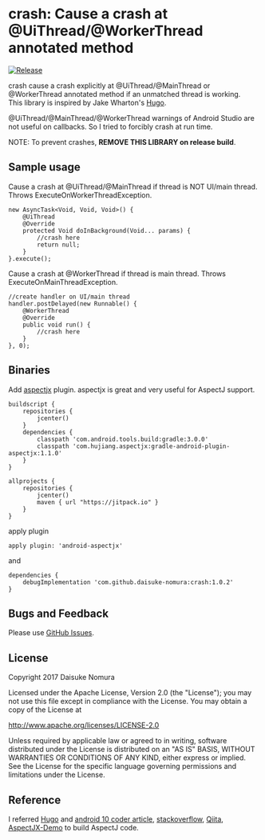 # crash: Cause a crash at @UiThread/@WorkerThread annotated method

[![Release](https://jitpack.io/v/daisuke-nomura/crash.svg)](https://jitpack.io/#daisuke-nomura/crash)

crash cause a crash explicitly at @UiThread/@MainThread or @WorkerThread annotated method if an unmatched thread is working.  
This library is inspired by Jake Wharton's [Hugo][hugo].

@UiThread/@MainThread/@WorkerThread warnings of Android Studio are not useful on callbacks. So I tried to forcibly crash at run time.

NOTE: To prevent crashes, **REMOVE THIS LIBRARY on release build**.

## Sample usage

Cause a crash at @UiThread/@MainThread if thread is NOT UI/main thread. Throws ExecuteOnWorkerThreadException.

    new AsyncTask<Void, Void, Void>() {
        @UiThread
        @Override
        protected Void doInBackground(Void... params) {
            //crash here
            return null;
        }
    }.execute();

Cause a crash at @WorkerThread if thread is main thread. Throws ExecuteOnMainThreadException.

    //create handler on UI/main thread
    handler.postDelayed(new Runnable() {
        @WorkerThread
        @Override
        public void run() {
            //crash here
        }
    }, 0);

## Binaries

Add [aspectjx][aspectjx] plugin. aspectjx is great and very useful for AspectJ support.

    buildscript {
        repositories {
            jcenter()
        }
        dependencies {
            classpath 'com.android.tools.build:gradle:3.0.0'
            classpath 'com.hujiang.aspectjx:gradle-android-plugin-aspectjx:1.1.0'
        }
    }

    allprojects {
        repositories {
            jcenter()
            maven { url "https://jitpack.io" }
        }
    }

apply plugin

    apply plugin: 'android-aspectjx'
    
and

    dependencies {
        debugImplementation 'com.github.daisuke-nomura:crash:1.0.2'
    }

## Bugs and Feedback

Please use [GitHub Issues][issues].  

## License

   Copyright 2017 Daisuke Nomura

   Licensed under the Apache License, Version 2.0 (the "License");
   you may not use this file except in compliance with the License.
   You may obtain a copy of the License at
  
   http://www.apache.org/licenses/LICENSE-2.0
  
   Unless required by applicable law or agreed to in writing, software
   distributed under the License is distributed on an "AS IS" BASIS,
   WITHOUT WARRANTIES OR CONDITIONS OF ANY KIND, either express or implied.
   See the License for the specific language governing permissions and
   limitations under the License.

## Reference
I referred [Hugo][hugo-runtime] and [android 10 coder article][android10], [stackoverflow][stackoverflow], [Qiita][qiita], [AspectJX-Demo][AspectJX-Demo] to build AspectJ code.

[hugo]: https://github.com/JakeWharton/hugo
[aspectjx]: https://github.com/HujiangTechnology/gradle_plugin_android_aspectjx
[issues]: https://github.com/daisuke-nomura/crash/issues
[hugo-runtime]: https://github.com/JakeWharton/hugo/blob/master/hugo-runtime/src/main/java/hugo/weaving/internal/Hugo.java
[android10]: http://fernandocejas.com/2014/08/03/aspect-oriented-programming-in-android/
[stackoverflow]: http://stackoverflow.com/questions/31142125/aspectj-with-android-library
[qiita]: http://qiita.com/pe-suke/items/56dd2b8e277d174ac10a
[AspectJX-Demo]: https://github.com/HujiangTechnology/AspectJX-Demo